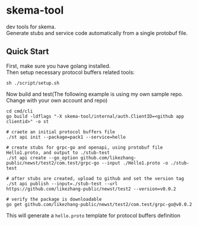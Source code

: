 # skema-tool
dev tools for skema.  
Generate stubs and service code automatically from a single protobuf file.  

## Quick Start
First, make sure you have golang installed.  
Then setup necessary protocol buffers related tools:  
```shell
sh ./script/setup.sh
```
Now build and test(The following example is using my own sample repo. Change with your own account and repo)
```shell
cd cmd/cli
go build -ldflags "-X skema-tool/internal/auth.ClientID=<github app clientid>" -o st

# craete an initial protocol buffers file
./st api init --package=pack1 --service=hello

# create stubs for grpc-go and openapi, using protobuf file Hello1.proto, and output to ./stub-test
./st api create --go_option github.com/likezhang-public/newst/test2/com.test/grpc-go --input ./Hello1.proto -o ./stub-test

# after stubs are created, upload to github and set the version tag
./st api publish --input=./stub-test --url  https://github.com/likezhang-public/newst/test2 --version=v0.0.2

# verify the package is downloadable
go get github.com/likezhang-public/newst/test2/com.test/grpc-go@v0.0.2
```
This will generate a `hello.proto` template for protocol buffers definition  
